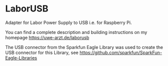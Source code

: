 LaborUSB
========

Adapter for Labor Power Supply to USB i.e. for Raspberry Pi.

You can find a complete description and building instructions on my homepage
https://uwe-arzt.de/laborusb

The USB connector from the Sparkfun Eagle Library  was used to create the USB
connector for this Library, see
https://github.com/sparkfun/SparkFun-Eagle-Libraries

